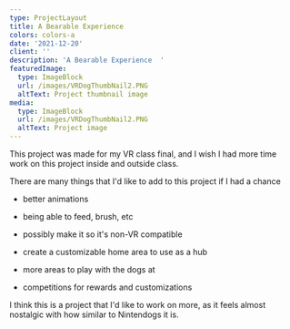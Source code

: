 ```yaml
---
type: ProjectLayout
title: A Bearable Experience
colors: colors-a
date: '2021-12-20'
client: ''
description: 'A Bearable Experience  '
featuredImage:
  type: ImageBlock
  url: /images/VRDogThumbNail2.PNG
  altText: Project thumbnail image
media:
  type: ImageBlock
  url: /images/VRDogThumbNail2.PNG
  altText: Project image
---
```

This project was made for my VR class final, and I wish I had more time work on this project inside and outside class. 

There are many things that I'd like to add to this project if I had a chance

*   better animations

*   being able to feed, brush, etc

*   possibly make it so it's non-VR compatible

*   create a customizable home area to use as a hub

*   more areas to play with the dogs at

*   competitions for rewards and customizations

I think this is a project that I'd like to work on more, as it feels almost nostalgic with how similar to Nintendogs it is.

